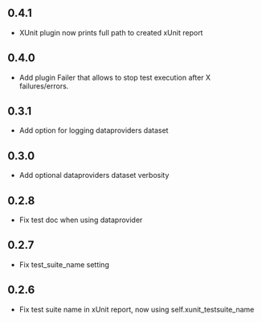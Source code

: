 ## 0.4.1

- XUnit plugin now prints full path to created xUnit report

## 0.4.0

- Add plugin Failer that allows to stop test execution after X failures/errors.

## 0.3.1

- Add option for logging dataproviders dataset

## 0.3.0

- Add optional dataproviders dataset verbosity

## 0.2.8

- Fix test doc when using dataprovider

## 0.2.7

- Fix test_suite_name setting

## 0.2.6

- Fix test suite name in xUnit report, now using self.xunit_testsuite_name

